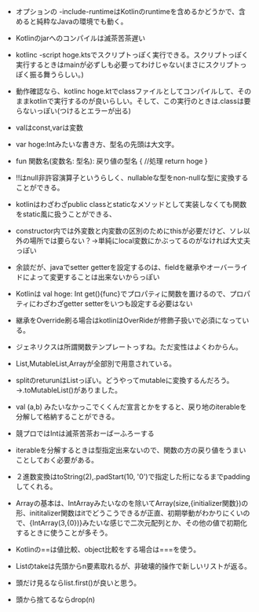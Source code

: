 + オプションの -include-runtimeはKotlinのruntimeを含めるかどうかで、含めると純粋なJavaの環境でも動く。

+ Kotlinのjarへのコンパイルは滅茶苦茶遅い

+ kotlinc -script hoge.ktsでスクリプトっぽく実行できる。スクリプトっぽく実行するときはmainが必ずしも必要ってわけじゃない(まさにスクリプトっぽく振る舞うらしい。)

+ 動作確認なら、kotlinc hoge.ktでclassファイルとしてコンパイルして、そのままkotlinで実行するのが良いらしい。そして、この実行のときは.classは要らないっぽい(つけるとエラーが出る)

+ valはconst,varは変数

+ var hoge:Intみたいな書き方、型名の先頭は大文字。

+ fun 関数名(変数名: 型名): 戻り値の型名 {
    //処理
    return hoge
}

+ !!はnull非許容演算子というらしく、nullableな型をnon-nullな型に変換することができる。

+ kotlinはわざわざpublic classとstaticなメソッドとして実装しなくても関数をstatic風に扱うことができる、

+ constructor内では外変数と内変数の区別のためにthisが必要だけど、ソレ以外の場所では要らない？→単純にlocal変数にかぶってるのがなければ大丈夫っぽい

+ 余談だが、javaでsetter getterを設定するのは、fieldを継承やオーバーライドによって変更することは出来ないからっぽい

+ Kotlinは val hoge: Int get(){func}でプロパティに関数を置けるので、プロパティにわざわざgetter setterをいつも設定する必要はない

+ 継承をOverride刷る場合はkotlinはOverRideが修飾子扱いで必須になっている。

+ ジェネリクスは所謂関数テンプレートっすね。ただ変性はよくわからん。

+ List,MutableList,Arrayが全部別で用意されている。

+ splitのreturunはListっぽい。どうやってmutableに変換するんだろう。→.toMutableList()がありました。

+ val (a,b) みたいなかっこでくくんだ宣言とかをすると、戻り地のiterableを分解して格納することができる。

+ 競プロではIntは滅茶苦茶おーばーふろーする

+ iterableを分解するときは型指定出来ないので、関数の方の戻り値をうまいことしておく必要がある。

+ ２進数変換はtoString(2),.padStart(10, '0')で指定した桁になるまでpaddingしてくれる。

+ Arrayの基本は、IntArrayみたいなのを除いてArray<type>(size,{initializer関数})の形、inititalizer関数はitでどうこうできるが正直、初期挙動がわかりにくいので、{IntArray(3,{0})}みたいな感じで二次元配列とか、その他の値で初期化するときに使うことが多そう。

+ Kotlinの==は値比較、object比較をする場合は===を使う。

+ Listのtakeは先頭からn要素取れるが、非破壊的操作で新しいリストが返る。

+ 頭だけ見るならlist.first()が良いと思う。

+ 頭から捨てるならdrop(n)